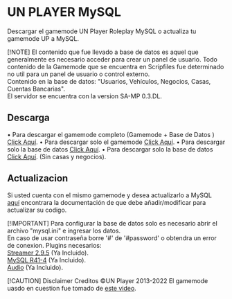 # UN PLAYER MySQL

Descargar el gamemode UN Player Roleplay MySQL o actualiza tu gamemode UP a MySQL.

[!NOTE]
El contenido que fue llevado a base de datos es aquel que generalmente es necesario acceder para crear un panel de usuario. Todo contenido de la Gamemode que se encuentra en Scripfiles fue determinado no util para un panel de usuario o control externo.
<br>Contenido en la base de datos: "Usuarios, Vehículos, Negocios, Casas, Cuentas Bancarias".
<br>El servidor se encuentra con la version SA-MP 0.3.DL.

## Descarga

• Para descargar el gamemode completo (Gamemode + Base de Datos ) [Click Aquí]().
• Para descargar solo el gamemode [Click Aquí]().
• Para descargar solo la base de datos [Click Aquí]().
• Para descargar solo la base de datos [Click Aquí](). (Sin casas y negocios).

## Actualizacion

Si usted cuenta con el mismo gamemode y desea actualizarlo a MySQL [aquí]() encontrara la documentación de que debe añadir/modificar para actualizar su codigo.

[!IMPORTANT]
Para configurar la base de datos solo es necesario abrir el archivo "mysql.ini" e ingresar los datos.
<br>En caso de usar contraseña borre '#' de '#password' o obtendra un error de conexion. Plugins necesarios:
<br>[Streamer 2.9.5](https://github.com/samp-incognito/samp-streamer-plugin/releases/tag/v2.9.5) (Ya Incluido).
<br>[MySQL R41-4](https://github.com/pBlueG/SA-MP-MySQL/releases/tag/R41-4) (Ya Incluido).
<br>[Audio](https://github.com/samp-incognito/samp-audio-server-plugin) (Ya Incluido).

[!CAUTION]
Disclaimer
Creditos ©UN Player 2013-2022
El gamemode uasdo en cuestion fue tomado de [este video](https://www.youtube.com/watch?v=vv4rRZ2ptTA).

